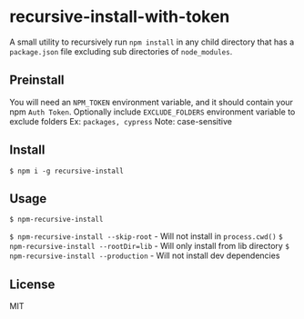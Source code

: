 recursive-install-with-token
===

A small utility to recursively run `npm install` in any child directory that has a `package.json` file excluding sub directories of `node_modules`.

Preinstall
---
You will need an `NPM_TOKEN` environment variable, and it should contain your npm `Auth Token`.
Optionally include `EXCLUDE_FOLDERS` environment variable to exclude folders
Ex: `packages, cypress` Note: case-sensitive

Install
---
`$ npm i -g recursive-install`

Usage
---
`$ npm-recursive-install`

`$ npm-recursive-install --skip-root` - Will not install in `process.cwd()`
`$ npm-recursive-install --rootDir=lib` - Will only install from lib directory
`$ npm-recursive-install --production` - Will not install dev dependencies


License
---
MIT
